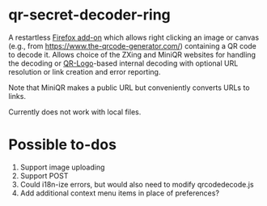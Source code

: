 # qr-secret-decoder-ring

A restartless
[Firefox add-on](https://addons.mozilla.org/en-US/firefox/addon/qr-secret-decoder-ring/)
which allows right clicking an image or canvas (e.g., from
<https://www.the-qrcode-generator.com/>) containing a QR code to decode it.
Allows choice of the ZXing and MiniQR websites for handling the decoding or
[QR-Logo](https://github.com/kaarposoft/qrlogo)-based internal decoding with
optional URL resolution or link creation and error reporting.

Note that MiniQR makes a public URL but conveniently converts URLs to links.

Currently does not work with local files.

# Possible to-dos
1. Support image uploading
1. Support POST
1. Could i18n-ize errors, but would also need to modify qrcodedecode.js
1. Add additional context menu items in place of preferences?

